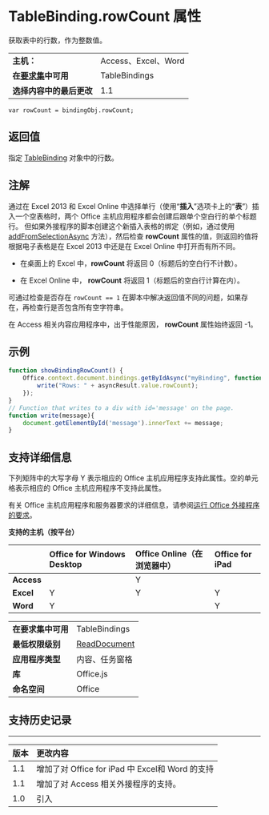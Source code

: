 
# TableBinding.rowCount 属性
获取表中的行数，作为整数值。

|||
|:-----|:-----|
|**主机：**|Access、Excel、Word|
|**在[要求集](../../docs/overview/specify-office-hosts-and-api-requirements.md)中可用**|TableBindings|
|**选择内容中的最后更改**|1.1|

```
var rowCount = bindingObj.rowCount;
```


## 返回值

指定 [TableBinding](../../reference/shared/binding.tablebinding.md) 对象中的行数。


## 注解

通过在 Excel 2013 和 Excel Online 中选择单行（使用“**插入**”选项卡上的“**表**”）插入一个空表格时，两个 Office 主机应用程序都会创建后跟单个空白行的单个标题行。 但如果外接程序的脚本创建这个新插入表格的绑定（例如，通过使用 [addFromSelectionAsync](../../reference/shared/bindings.addfromselectionasync.md) 方法），然后检查 **rowCount** 属性的值，则返回的值将根据电子表格是在 Excel 2013 中还是在 Excel Online 中打开而有所不同。


- 在桌面上的 Excel 中，**rowCount** 将返回 0（标题后的空白行不计数）。
    
- 在 Excel Online 中， **rowCount** 将返回 1（标题后的空白行计算在内）。
    
可通过检查是否存在  `rowCount == 1` 在脚本中解决返回值不同的问题，如果存在，再检查行是否包含所有空字符串。

在 Access 相关内容应用程序中，出于性能原因， **rowCount** 属性始终返回 -1。


## 示例




```js
function showBindingRowCount() {
    Office.context.document.bindings.getByIdAsync("myBinding", function (asyncResult) {
        write("Rows: " + asyncResult.value.rowCount);
    });
}
// Function that writes to a div with id='message' on the page.
function write(message){
    document.getElementById('message').innerText += message; 
}
```




## 支持详细信息


下列矩阵中的大写字母 Y 表示相应的 Office 主机应用程序支持此属性。空的单元格表示相应的 Office 主机应用程序不支持此属性。

有关 Office 主机应用程序和服务器要求的详细信息，请参阅[运行 Office 外接程序的要求](../../docs/overview/requirements-for-running-office-add-ins.md)。


**支持的主机（按平台）**


||**Office for Windows Desktop**|**Office Online（在浏览器中）**|**Office for iPad**|
|:-----|:-----|:-----|:-----|
|**Access**||Y||
|**Excel**|Y|Y|Y|
|**Word**|Y||Y|

|||
|:-----|:-----|
|**在要求集中可用**|TableBindings|
|**最低权限级别**|[ReadDocument](../../docs/develop/requesting-permissions-for-api-use-in-content-and-task-pane-add-ins.md)|
|**应用程序类型**|内容、任务窗格|
|**库**|Office.js|
|**命名空间**|Office|

## 支持历史记录



****


|**版本**|**更改内容**|
|:-----|:-----|
|1.1|增加了对 Office for iPad 中 Excel和 Word 的支持|
|1.1|增加了对 Access 相关外接程序的支持。|
|1.0|引入|
